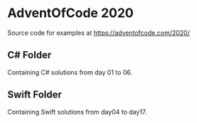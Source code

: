 # AdventOfCode 2020
Source code for examples at https://adventofcode.com/2020/

## C# Folder
Containing C# solutions from day 01 to 06.

## Swift Folder
Containing Swift solutions from day04 to day17.
 
